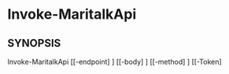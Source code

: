 ﻿---
external help file: powershai-help.xml
schema: 2.0.0
powershai: true
---

# Invoke-MaritalkApi

## SYNOPSIS <!--!= @#Synop !-->

Invoke-MaritalkApi [[-endpoint] <Object>] [[-body] <Object>] [[-method] <Object>] [[-Token] <Object>] [[-StreamCallback] <Object>] [-OpenAI] [<CommonParameters>]


## SYNTAX <!--!= @#Syntax !-->

```
Invoke-MaritalkApi [[-endpoint] <Object>] [[-body] <Object>] [[-method] <Object>] [[-Token] <Object>] [[-StreamCallback] <Object>] [-OpenAI] [<CommonParameters>]
```

## PARAMETERS <!--!= @#Params !-->

### -OpenAI

```yml
Parameter Set: (All)
Type: switch
Aliases: 
Accepted Values: 
Required: false
Position: Named
Default Value: 
Accept pipeline input: false
Accept wildcard characters: 
```

### -StreamCallback

```yml
Parameter Set: (All)
Type: Object
Aliases: 
Accepted Values: 
Required: false
Position: 4
Default Value: 
Accept pipeline input: false
Accept wildcard characters: 
```

### -Token

```yml
Parameter Set: (All)
Type: Object
Aliases: 
Accepted Values: 
Required: false
Position: 3
Default Value: 
Accept pipeline input: false
Accept wildcard characters: 
```

### -body

```yml
Parameter Set: (All)
Type: Object
Aliases: 
Accepted Values: 
Required: false
Position: 1
Default Value: 
Accept pipeline input: false
Accept wildcard characters: 
```

### -endpoint

```yml
Parameter Set: (All)
Type: Object
Aliases: 
Accepted Values: 
Required: false
Position: 0
Default Value: 
Accept pipeline input: false
Accept wildcard characters: 
```

### -method

```yml
Parameter Set: (All)
Type: Object
Aliases: 
Accepted Values: 
Required: false
Position: 2
Default Value: 
Accept pipeline input: false
Accept wildcard characters: 
```




<!--PowershaiAiDocBlockStart-->
_Automatically translated using PowershAI and AI_
<!--PowershaiAiDocBlockEnd-->
